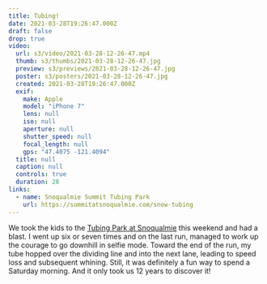 ```yaml
---
title: Tubing!
date: 2021-03-28T19:26:47.000Z
draft: false
drop: true
video:
  url: s3/video/2021-03-28-12-26-47.mp4
  thumb: s3/thumbs/2021-03-28-12-26-47.jpg
  preview: s3/previews/2021-03-28-12-26-47.jpg
  poster: s3/posters/2021-03-28-12-26-47.jpg
  created: 2021-03-28T19:26:47.000Z
  exif:
    make: Apple
    model: "iPhone 7"
    lens: null
    iso: null
    aperture: null
    shutter_speed: null
    focal_length: null
    gps: "47.4075 -121.4094"
  title: null
  caption: null
  controls: true
  duration: 28
links:
  - name: Snoqualmie Summit Tubing Park
    url: https://summitatsnoqualmie.com/snow-tubing
---
```


We took the kids to the [Tubing Park at Snoqualmie](https://summitatsnoqualmie.com/snow-tubing) this weekend and had a blast. I went up six or seven times and on the last run, managed to work up the courage to go downhill in selfie mode. Toward the end of the run, my tube hopped over the dividing line and into the next lane, leading to speed loss and subsequent whining. Still, it was definitely a fun way to spend a Saturday morning. And it only took us 12 years to discover it!
